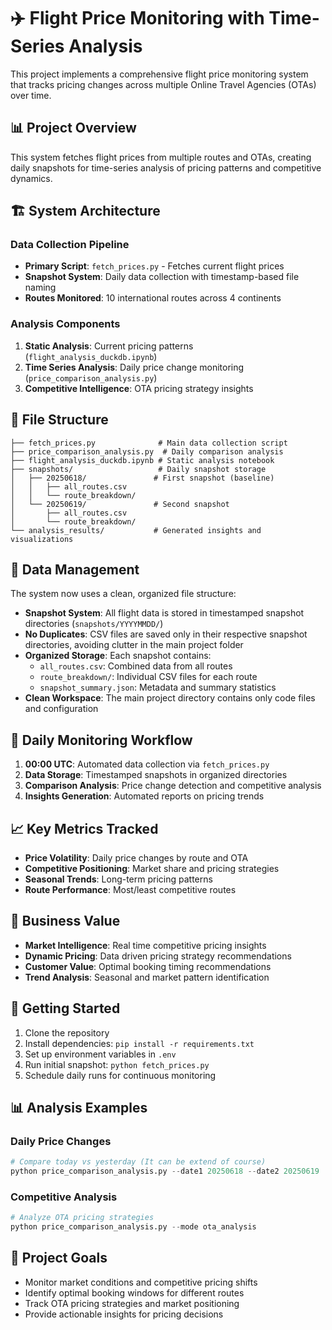 # ✈️ Flight Price Monitoring with Time-Series Analysis

This project implements a comprehensive flight price monitoring system that tracks pricing changes across multiple Online Travel Agencies (OTAs) over time.

## 📊 Project Overview

This system fetches flight prices from multiple routes and OTAs, creating daily snapshots for time-series analysis of pricing patterns and competitive dynamics.

## 🏗️ System Architecture

### Data Collection Pipeline
- **Primary Script**: `fetch_prices.py` - Fetches current flight prices
- **Snapshot System**: Daily data collection with timestamp-based file naming
- **Routes Monitored**: 10 international routes across 4 continents

### Analysis Components
1. **Static Analysis**: Current pricing patterns (`flight_analysis_duckdb.ipynb`)
2. **Time Series Analysis**: Daily price change monitoring (`price_comparison_analysis.py`)
3. **Competitive Intelligence**: OTA pricing strategy insights

## 📁 File Structure

```
├── fetch_prices.py              # Main data collection script
├── price_comparison_analysis.py  # Daily comparison analysis
├── flight_analysis_duckdb.ipynb # Static analysis notebook
├── snapshots/                   # Daily snapshot storage
│   ├── 20250618/               # First snapshot (baseline)
│   │   ├── all_routes.csv
│   │   └── route_breakdown/
│   └── 20250619/               # Second snapshot
│       ├── all_routes.csv
│       └── route_breakdown/
└── analysis_results/           # Generated insights and visualizations
```

## 💾 Data Management

The system now uses a clean, organized file structure:

- **Snapshot System**: All flight data is stored in timestamped snapshot directories (`snapshots/YYYYMMDD/`)
- **No Duplicates**: CSV files are saved only in their respective snapshot directories, avoiding clutter in the main project folder
- **Organized Storage**: Each snapshot contains:
  - `all_routes.csv`: Combined data from all routes
  - `route_breakdown/`: Individual CSV files for each route
  - `snapshot_summary.json`: Metadata and summary statistics
- **Clean Workspace**: The main project directory contains only code files and configuration

## 🔄 Daily Monitoring Workflow

1. **00:00 UTC**: Automated data collection via `fetch_prices.py`
2. **Data Storage**: Timestamped snapshots in organized directories
3. **Comparison Analysis**: Price change detection and competitive analysis
4. **Insights Generation**: Automated reports on pricing trends

## 📈 Key Metrics Tracked

- **Price Volatility**: Daily price changes by route and OTA
- **Competitive Positioning**: Market share and pricing strategies
- **Seasonal Trends**: Long-term pricing patterns
- **Route Performance**: Most/least competitive routes

## 🎯 Business Value

- **Market Intelligence**: Real time competitive pricing insights
- **Dynamic Pricing**: Data driven pricing strategy recommendations
- **Customer Value**: Optimal booking timing recommendations
- **Trend Analysis**: Seasonal and market pattern identification

## 🚀 Getting Started

1. Clone the repository
2. Install dependencies: `pip install -r requirements.txt`
3. Set up environment variables in `.env`
4. Run initial snapshot: `python fetch_prices.py`
5. Schedule daily runs for continuous monitoring

## 📊 Analysis Examples

### Daily Price Changes
```python
# Compare today vs yesterday (It can be extend of course)
python price_comparison_analysis.py --date1 20250618 --date2 20250619
```

### Competitive Analysis
```python
# Analyze OTA pricing strategies
python price_comparison_analysis.py --mode ota_analysis
```

## 🎯 Project Goals

- Monitor market conditions and competitive pricing shifts
- Identify optimal booking windows for different routes
- Track OTA pricing strategies and market positioning
- Provide actionable insights for pricing decisions
